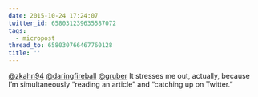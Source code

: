 ```yaml
---
date: 2015-10-24 17:24:07
twitter_id: 658031239635587072
tags:
  - micropost
thread_to: 658030766467760128
title: ''
---
```


[@zkahn94](https://twitter.com/zkahn94) [@daringfireball](https://twitter.com/daringfireball) [@gruber](https://twitter.com/gruber) It stresses me out, actually, because I’m simultaneously “reading an article” and “catching up on Twitter.”
